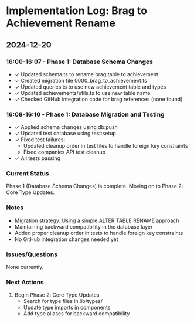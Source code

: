 # Implementation Log: Brag to Achievement Rename

## 2024-12-20

### 16:00-16:07 - Phase 1: Database Schema Changes
- ✓ Updated schema.ts to rename brag table to achievement
- ✓ Created migration file 0000_brag_to_achievement.ts
- ✓ Updated queries.ts to use new achievement table and types
- ✓ Updated achievements/utils.ts to use new table name
- ✓ Checked GitHub integration code for brag references (none found)

### 16:08-16:10 - Phase 1: Database Migration and Testing
- ✓ Applied schema changes using db:push
- ✓ Updated test database using test:setup
- ✓ Fixed test failures:
  - Updated cleanup order in test files to handle foreign key constraints
  - Fixed companies API test cleanup
- ✓ All tests passing

### Current Status
Phase 1 (Database Schema Changes) is complete. Moving on to Phase 2: Core Type Updates.

### Notes
- Migration strategy: Using a simple ALTER TABLE RENAME approach
- Maintaining backward compatibility in the database layer
- Added proper cleanup order in tests to handle foreign key constraints
- No GitHub integration changes needed yet

### Issues/Questions
None currently.

### Next Actions
1. Begin Phase 2: Core Type Updates
   - Search for type files in lib/types/
   - Update type imports in components
   - Add type aliases for backward compatibility
